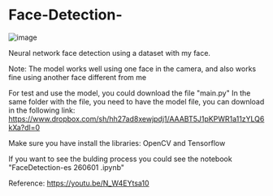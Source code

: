 # Face-Detection-

![image](https://github.com/JF-Mantilla/Face-Detection-/assets/173077086/f1ed9568-8334-45c0-90b8-1759dbcf1d24)

Neural network face detection using a dataset with my face.

Note: The model works well using one face in the camera, and also works fine using another face different from me

For test and use the model, you could download the file "main.py" In the same folder with the file, you need to have the model file, you can download in the following link: https://www.dropbox.com/sh/hh27ad8xewjpdj1/AAABT5J1pKPWR1a11zYLQ6kXa?dl=0

Make sure you have install the libraries: OpenCV and Tensorflow

If you want to see the bulding process you could see the notebook "FaceDetection-es 260601 .ipynb"

Reference: https://youtu.be/N_W4EYtsa10
